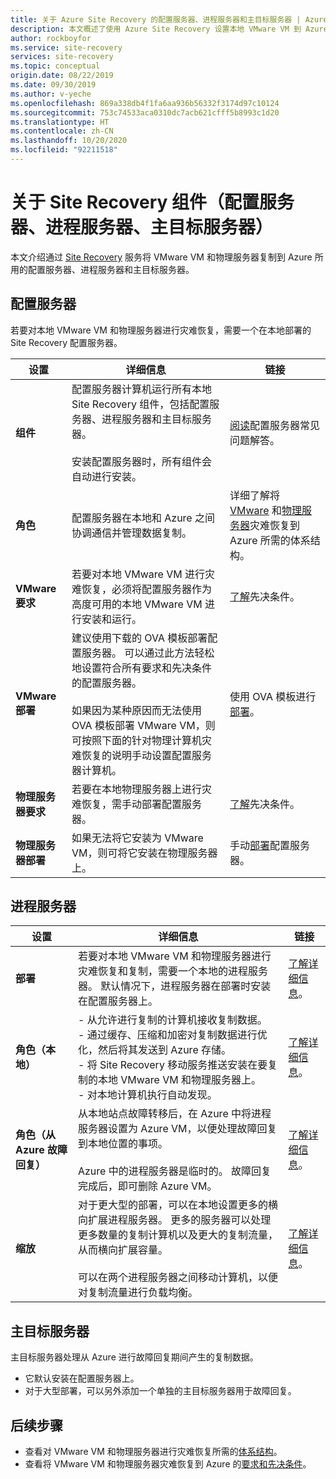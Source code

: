 ```yaml
---
title: 关于 Azure Site Recovery 的配置服务器、进程服务器和主目标服务器 | Azure
description: 本文概述了使用 Azure Site Recovery 设置本地 VMware VM 到 Azure 的灾难恢复时使用的配置服务器、进程服务器和主目标服务器
author: rockboyfor
ms.service: site-recovery
services: site-recovery
ms.topic: conceptual
origin.date: 08/22/2019
ms.date: 09/30/2019
ms.author: v-yeche
ms.openlocfilehash: 869a338db4f1fa6aa936b56332f3174d97c10124
ms.sourcegitcommit: 753c74533aca0310dc7acb621cfff5b8993c1d20
ms.translationtype: HT
ms.contentlocale: zh-CN
ms.lasthandoff: 10/20/2020
ms.locfileid: "92211518"
---
```

# <a name="about-site-recovery-components-configuration-process-master-target"></a>关于 Site Recovery 组件（配置服务器、进程服务器、主目标服务器）

本文介绍通过 [Site Recovery](site-recovery-overview.md) 服务将 VMware VM 和物理服务器复制到 Azure 所用的配置服务器、进程服务器和主目标服务器。

## <a name="configuration-server"></a>配置服务器

若要对本地 VMware VM 和物理服务器进行灾难恢复，需要一个在本地部署的 Site Recovery 配置服务器。

**设置** | **详细信息** | **链接**
--- | --- | ---
**组件**  | 配置服务器计算机运行所有本地 Site Recovery 组件，包括配置服务器、进程服务器和主目标服务器。<br/><br/> 安装配置服务器时，所有组件会自动进行安装。 | [阅读](vmware-azure-common-questions.md#configuration-server)配置服务器常见问题解答。
**角色** | 配置服务器在本地和 Azure 之间协调通信并管理数据复制。 | 详细了解将 [VMware](vmware-azure-architecture.md) 和[物理服务器](physical-azure-architecture.md)灾难恢复到 Azure 所需的体系结构。
**VMware 要求** | 若要对本地 VMware VM 进行灾难恢复，必须将配置服务器作为高度可用的本地 VMware VM 进行安装和运行。 | [了解](vmware-azure-deploy-configuration-server.md#prerequisites)先决条件。
**VMware 部署** | 建议使用下载的 OVA 模板部署配置服务器。 可以通过此方法轻松地设置符合所有要求和先决条件的配置服务器。<br/><br/> 如果因为某种原因而无法使用 OVA 模板部署 VMware VM，则可按照下面的针对物理计算机灾难恢复的说明手动设置配置服务器计算机。 | 使用 OVA 模板进行[部署](vmware-azure-deploy-configuration-server.md#deployment-of-configuration-server-through-ova-template)。
**物理服务器要求** | 若要在本地物理服务器上进行灾难恢复，需手动部署配置服务器。 | [了解](physical-azure-set-up-source.md#prerequisites)先决条件。
**物理服务器部署** | 如果无法将它安装为 VMware VM，则可将它安装在物理服务器上。 | 手动[部署](physical-azure-set-up-source.md#set-up-the-source-environment)配置服务器。

## <a name="process-server"></a>进程服务器

**设置** | **详细信息** | **链接**
--- | --- | ---
**部署**  | 若要对本地 VMware VM 和物理服务器进行灾难恢复和复制，需要一个本地的进程服务器。 默认情况下，进程服务器在部署时安装在配置服务器上。 | [了解详细信息](vmware-azure-architecture.md?#architectural-components)。
**角色（本地）** | - 从允许进行复制的计算机接收复制数据。<br/> - 通过缓存、压缩和加密对复制数据进行优化，然后将其发送到 Azure 存储。<br/> - 将 Site Recovery 移动服务推送安装在要复制的本地 VMware VM 和物理服务器上。<br/> - 对本地计算机执行自动发现。 | [了解详细信息](vmware-physical-azure-config-process-server-overview.md#process-server)。 
**角色（从 Azure 故障回复）** | 从本地站点故障转移后，在 Azure 中将进程服务器设置为 Azure VM，以便处理故障回复到本地位置的事项。<br/><br/> Azure 中的进程服务器是临时的。 故障回复完成后，即可删除 Azure VM。 | [了解详细信息](vmware-azure-set-up-process-server-azure.md)。
**缩放** | 对于更大型的部署，可以在本地设置更多的横向扩展进程服务器。 更多的服务器可以处理更多数量的复制计算机以及更大的复制流量，从而横向扩展容量。<br/><br/> 可以在两个进程服务器之间移动计算机，以便对复制流量进行负载均衡。 | [了解详细信息](vmware-azure-set-up-process-server-scale.md)。

## <a name="master-target-server"></a>主目标服务器

主目标服务器处理从 Azure 进行故障回复期间产生的复制数据。

- 它默认安装在配置服务器上。
- 对于大型部署，可以另外添加一个单独的主目标服务器用于故障回复。

## <a name="next-steps"></a>后续步骤
- 查看对 VMware VM 和物理服务器进行灾难恢复所需的[体系结构](vmware-azure-architecture.md)。
- 查看将 VMware VM 和物理服务器灾难恢复到 Azure 的[要求和先决条件](vmware-physical-azure-support-matrix.md)。

<!--Update_Description: update link -->
